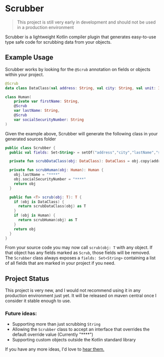 # Scrubber
> This project is still very  early in development and should not be used in a production environment

Scrubber is a lightweight Kotlin compiler plugin that generates easy-to-use type safe code for scrubbing data from your objects.

## Example Usage
Scrubber works by looking for the `@Scrub` annotation on fields or objects within your project.
```kotlin
@Scrub
data class DataClass(val address: String, val city: String, val unit: Int)

class Human(
    private var firstName: String,
    @Scrub
    var lastName: String,
    @Scrub
    var socialSecurityNumber: String
)
```
Given the example above, Scrubber will generate the following class in your generated sources folder
```kotlin
public class Scrubber {
  public val fields: Set<String> = setOf("address","city","lastName","socialSecurityNumber")

  private fun scrubDataClass(obj: DataClass): DataClass = obj.copy(address = "****",city = "****")

  private fun scrubHuman(obj: Human): Human {
    obj.lastName = "****"
    obj.socialSecurityNumber = "****"
    return obj
  }

  public fun <T> scrub(obj: T): T {
    if (obj is DataClass) {
      return scrubDataClass(obj) as T
    }
    if (obj is Human) {
      return scrubHuman(obj) as T
    }
    return obj
  }
}
```
From your source code you may now call `scrub(obj: T` with any object. If that object has any fields marked as `Scrub`, those fields will be removed.
The `Scrubber` class always exposes a `fields: Set<String>` containing a list of all fields that are marked in your project if you need.

## Project Status
This project is very new, and I would not recommend using it in any production environment just yet. It will be released on maven central once I consider it stable enough to use.

### Future ideas:
- Supporting more than just scrubbing `String`
- Allowing the `Scrubber` class to accept an interface that overrides the default override value (Currently "****") 
- Supporting custom objects outside the Kotlin standard library

If you have any more ideas, I'd love to [hear them.](https://github.com/HaydenMeloche/scrubber/issues)

